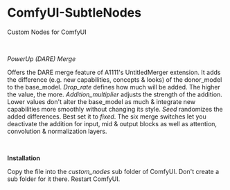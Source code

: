 # ComfyUI-SubtleNodes
Custom Nodes for ComfyUI

<br>

*PowerUp (DARE) Merge*

Offers the DARE merge feature of A1111's UntitledMerger extension. It adds the difference (e.g. new capabilities, concepts & looks) of the donor_model to the base_model. *Drop_rate* defines how much will be added. The higher the value, the more. *Addition_multiplier* adjusts the strength of the addition. Lower values don't alter the base_model as much & integrate new capabilities more smoothly without changing its style. *Seed* randomizes the added differences. Best set it to *fixed*. The six merge switches let you deactivate the addition for input, mid & output blocks as well as attention, convolution & normalization layers.

<br>

**Installation**

Copy the file into the *custom_nodes* sub folder of ComfyUI. Don't create a sub folder for it there. Restart ComfyUI.

